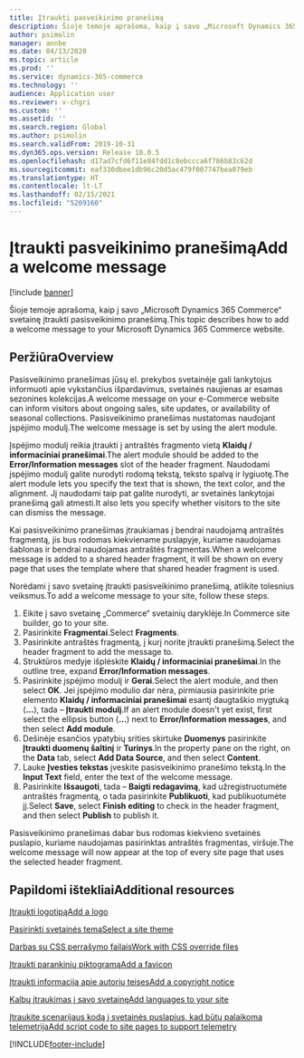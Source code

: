 ```yaml
---
title: Įtraukti pasveikinimo pranešimą
description: Šioje temoje aprašoma, kaip į savo „Microsoft Dynamics 365 Commerce“ svetainę įtraukti pasisveikinimo pranešimą.
author: psimolin
manager: annbe
ms.date: 04/13/2020
ms.topic: article
ms.prod: ''
ms.service: dynamics-365-commerce
ms.technology: ''
audience: Application user
ms.reviewer: v-chgri
ms.custom: ''
ms.assetid: ''
ms.search.region: Global
ms.author: psimolin
ms.search.validFrom: 2019-10-31
ms.dyn365.ops.version: Release 10.0.5
ms.openlocfilehash: d17ad7cfd6f11e84fdd1c8ebccca6f786b83c62d
ms.sourcegitcommit: eaf330dbee1db96c20d5ac479f007747bea079eb
ms.translationtype: HT
ms.contentlocale: lt-LT
ms.lasthandoff: 02/15/2021
ms.locfileid: "5209160"
---
```

# <a name="add-a-welcome-message"></a><span data-ttu-id="333c4-103">Įtraukti pasveikinimo pranešimą</span><span class="sxs-lookup"><span data-stu-id="333c4-103">Add a welcome message</span></span>


[!include [banner](includes/banner.md)]

<span data-ttu-id="333c4-104">Šioje temoje aprašoma, kaip į savo „Microsoft Dynamics 365 Commerce“ svetainę įtraukti pasisveikinimo pranešimą.</span><span class="sxs-lookup"><span data-stu-id="333c4-104">This topic describes how to add a welcome message to your Microsoft Dynamics 365 Commerce website.</span></span>

## <a name="overview"></a><span data-ttu-id="333c4-105">Peržiūra</span><span class="sxs-lookup"><span data-stu-id="333c4-105">Overview</span></span>

<span data-ttu-id="333c4-106">Pasisveikinimo pranešimas jūsų el. prekybos svetainėje gali lankytojus informuoti apie vykstančius išpardavimus, svetainės naujienas ar esamas sezonines kolekcijas.</span><span class="sxs-lookup"><span data-stu-id="333c4-106">A welcome message on your e-Commerce website can inform visitors about ongoing sales, site updates, or availability of seasonal collections.</span></span> <span data-ttu-id="333c4-107">Pasisveikinimo pranešimas nustatomas naudojant įspėjimo modulį.</span><span class="sxs-lookup"><span data-stu-id="333c4-107">The welcome message is set by using the alert module.</span></span>

<span data-ttu-id="333c4-108">Įspėjimo modulį reikia įtraukti į antraštės fragmento vietą **Klaidų / informaciniai pranešimai**.</span><span class="sxs-lookup"><span data-stu-id="333c4-108">The alert module should be added to the **Error/Information messages** slot of the header fragment.</span></span> <span data-ttu-id="333c4-109">Naudodami įspėjimo modulį galite nurodyti rodomą tekstą, teksto spalvą ir lygiuotę.</span><span class="sxs-lookup"><span data-stu-id="333c4-109">The alert module lets you specify the text that is shown, the text color, and the alignment.</span></span> <span data-ttu-id="333c4-110">Jį naudodami taip pat galite nurodyti, ar svetainės lankytojai pranešimą gali atmesti.</span><span class="sxs-lookup"><span data-stu-id="333c4-110">It also lets you specify whether visitors to the site can dismiss the message.</span></span>

<span data-ttu-id="333c4-111">Kai pasisveikinimo pranešimas įtraukiamas į bendrai naudojamą antraštės fragmentą, jis bus rodomas kiekviename puslapyje, kuriame naudojamas šablonas ir bendrai naudojamas antraštės fragmentas.</span><span class="sxs-lookup"><span data-stu-id="333c4-111">When a welcome message is added to a shared header fragment, it will be shown on every page that uses the template where that shared header fragment is used.</span></span>

<span data-ttu-id="333c4-112">Norėdami į savo svetainę įtraukti pasisveikinimo pranešimą, atlikite tolesnius veiksmus.</span><span class="sxs-lookup"><span data-stu-id="333c4-112">To add a welcome message to your site, follow these steps.</span></span>

1. <span data-ttu-id="333c4-113">Eikite į savo svetainę „Commerce“ svetainių daryklėje.</span><span class="sxs-lookup"><span data-stu-id="333c4-113">In Commerce site builder, go to your site.</span></span>
1. <span data-ttu-id="333c4-114">Pasirinkite **Fragmentai**.</span><span class="sxs-lookup"><span data-stu-id="333c4-114">Select **Fragments**.</span></span>
1. <span data-ttu-id="333c4-115">Pasirinkite antraštės fragmentą, į kurį norite įtraukti pranešimą.</span><span class="sxs-lookup"><span data-stu-id="333c4-115">Select the header fragment to add the message to.</span></span>
1. <span data-ttu-id="333c4-116">Struktūros medyje išplėskite **Klaidų / informaciniai pranešimai**.</span><span class="sxs-lookup"><span data-stu-id="333c4-116">In the outline tree, expand **Error/Information messages**.</span></span>
1. <span data-ttu-id="333c4-117">Pasirinkite įspėjimo modulį ir **Gerai**.</span><span class="sxs-lookup"><span data-stu-id="333c4-117">Select the alert module, and then select **OK**.</span></span> <span data-ttu-id="333c4-118">Jei įspėjimo modulio dar nėra, pirmiausia pasirinkite prie elemento **Klaidų / informaciniai pranešimai** esantį daugtaškio mygtuką (**...**), tada – **Įtraukti modulį**.</span><span class="sxs-lookup"><span data-stu-id="333c4-118">If an alert module doesn't yet exist, first select the ellipsis button (**...**) next to **Error/Information messages**, and then select **Add module**.</span></span>
1. <span data-ttu-id="333c4-119">Dešinėje esančios ypatybių srities skirtuke **Duomenys** pasirinkite **Įtraukti duomenų šaltinį** ir **Turinys**.</span><span class="sxs-lookup"><span data-stu-id="333c4-119">In the property pane on the right, on the **Data** tab, select **Add Data Source**, and then select **Content**.</span></span>
1. <span data-ttu-id="333c4-120">Lauke **Įvesties tekstas** įveskite pasisveikinimo pranešimo tekstą.</span><span class="sxs-lookup"><span data-stu-id="333c4-120">In the **Input Text** field, enter the text of the welcome message.</span></span>
1. <span data-ttu-id="333c4-121">Pasirinkite **Išsaugoti**, tada – **Baigti redagavimą**, kad užregistruotumėte antraštės fragmentą, o tada pasirinkite **Publikuoti**, kad publikuotumėte jį.</span><span class="sxs-lookup"><span data-stu-id="333c4-121">Select **Save**, select **Finish editing** to check in the header fragment, and then select **Publish** to publish it.</span></span> 

<span data-ttu-id="333c4-122">Pasisveikinimo pranešimas dabar bus rodomas kiekvieno svetainės puslapio, kuriame naudojamas pasirinktas antraštės fragmentas, viršuje.</span><span class="sxs-lookup"><span data-stu-id="333c4-122">The welcome message will now appear at the top of every site page that uses the selected header fragment.</span></span>

## <a name="additional-resources"></a><span data-ttu-id="333c4-123">Papildomi ištekliai</span><span class="sxs-lookup"><span data-stu-id="333c4-123">Additional resources</span></span>

[<span data-ttu-id="333c4-124">Įtraukti logotipą</span><span class="sxs-lookup"><span data-stu-id="333c4-124">Add a logo</span></span>](add-logo.md)

[<span data-ttu-id="333c4-125">Pasirinkti svetainės temą</span><span class="sxs-lookup"><span data-stu-id="333c4-125">Select a site theme</span></span>](select-site-theme.md)

[<span data-ttu-id="333c4-126">Darbas su CSS perrašymo failais</span><span class="sxs-lookup"><span data-stu-id="333c4-126">Work with CSS override files</span></span>](css-override-files.md)

[<span data-ttu-id="333c4-127">Įtraukti parankinių piktogramą</span><span class="sxs-lookup"><span data-stu-id="333c4-127">Add a favicon</span></span>](add-favicon.md)

[<span data-ttu-id="333c4-128">Įtraukti informaciją apie autorių teises</span><span class="sxs-lookup"><span data-stu-id="333c4-128">Add a copyright notice</span></span>](add-copyright-notice.md)

[<span data-ttu-id="333c4-129">Kalbų įtraukimas į savo svetainę</span><span class="sxs-lookup"><span data-stu-id="333c4-129">Add languages to your site</span></span>](add-languages-to-site.md)

[<span data-ttu-id="333c4-130">Įtraukite scenarijaus kodą į svetainės puslapius, kad būtų palaikoma telemetrija</span><span class="sxs-lookup"><span data-stu-id="333c4-130">Add script code to site pages to support telemetry</span></span>](add-telemetry.md)



[!INCLUDE[footer-include](../includes/footer-banner.md)]